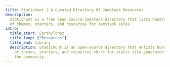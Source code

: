 ```yaml
---
title: Statichunt | A Curated Directory Of Jamstack Resources
description:
  Statichunt is a free open source Jamstack directory that lists hundreds
  of themes, starters, and resources for Jamstack sites.
intro:
  title_start: EarthyTonez
  title_loop: ["Resources"]
  title_end: Library
  description: Statichunt is an open-source directory that enlists hundreds
    of themes, starters, and resources <br/> for static site generators submitted by
    the community.
---
```

